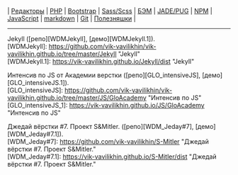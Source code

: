 | 
[Редакторы](readme/Editors.md) | 
[PHP](readme/PHP.md) | 
[Bootstrap](readme/Bootstrap.md) | 
[Sass/Scss](readme/Sass.md) | 
[БЭМ](readme/БЭМ.md) | 
[JADE/PUG](readme/JADE-PUG.md) | 
[NPM](readme/NPM.md) | 
[JavaScript](readme/JavaScript.md) | 
[markdown](readme/markdown.md) | 
[Git](readme/Git.md) | 
[Полезняшки](readme/Useful.md) | 

- - - - - - - - - - - - - - - - - - - - - - - - - - - - - - - - - - - - - - - -
Jekyll ([репо][WDMJekyll], [демо][WDMJekyll.1]).  
[WDMJekyll]: https://github.com/vik-vavilikhin/vik-vavilikhin.github.io/tree/master/Jekyll "Jekyll"  
[WDMJekyll.1]: https://vik-vavilikhin.github.io/Jekyll/dist "Jekyll"  

Интенсив по JS от Академии верстки ([репо][GLO_intensiveJS], [демо][GLO_intensiveJS.1]).  
[GLO_intensiveJS]: https://github.com/vik-vavilikhin/vik-vavilikhin.github.io/tree/master/JS/GloAcademy "Интенсив по JS"  
[GLO_intensiveJS_1]: https://vik-vavilikhin.github.io/JS/GloAcademy "Интенсив по JS"  

Джедай вёрстки #7. Проект S&Mitler. ([репо][WDM_Jeday#7], [демо][WDM_Jeday#7.1]).  
[WDM_Jeday#7]: https://github.com/vik-vavilikhin/S-Mitler "Джедай вёрстки #7. Проект S&Mitler."  
[WDM_Jeday#7.1]: https://vik-vavilikhin.github.io/S-Mitler/dist "Джедай вёрстки #7. Проект S&Mitler."  

